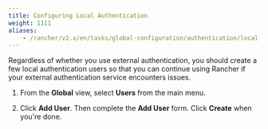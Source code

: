 ```yaml
---
title: Configuring Local Authentication
weight: 1111
aliases:
    - /rancher/v2.x/en/tasks/global-configuration/authentication/local-authentication/
---
```


Regardless of whether you use external authentication, you should create a few local authentication users so that you can continue using Rancher if your external authentication service encounters issues.

1.	From the **Global** view, select **Users** from the main menu.

2.	Click **Add User**. Then complete the **Add User** form. Click **Create** when you're done.
